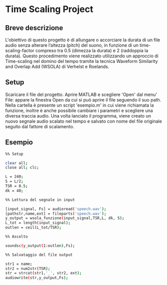 # Time Scaling Project

## Breve descrizione
L'obiettivo di questo progetto è di allungare o accorciare la durata di un file audio senza alterare l’altezza (pitch) del suono, in funzione di un time-scaling-factor compreso tra 0.5 (dimezza la durata) e 2 (raddoppia la durata). Questo procedimento viene realizzato utilizzando un approccio di Time-scaling nel domino del tempo tramite la tecnica Waveform Similarity and Overlap Add (WSOLA) di Verhelst e Roelands.

## Setup
Scaricare il file del progetto.
Aprire MATLAB e scegliere 'Open' dal menu' File: appare la finestra Open da cui si può aprire il file seguendo il suo path.
Nella cartella è presente un script 'esempio.m' in cui viene richiamata la funzione, inoltre è anche possibile cambiare i parametri e scegliere una diversa traccia audio. Una volta lanciato il programma, viene creato un nuovo segnale audio scalato nel tempo e salvato con nome del file originale seguito dal fattore di scalamento.

## Esempio

```sh
%% Setup

clear all; 
close all; clc;

L = 240; 
S = L/2;
TSR = 0.5;
dk = 40;

%% Lettura del segnale in input

[input_signal, Fs] = audioread('speech.wav');
[pathstr,name,ext] = fileparts('speech.wav'); 
y_output = wsola_funzione(input_signal,TSR,L, dk, S);
L_tot = length(input_signal);
outlen = ceil(L_tot/TSR);

%% Ascolto

soundsc(y_output(1:outlen),Fs);

%% Salvataggio del file output

str1 = name;
str2 = num2str(TSR);
str = strcat(str1,'_', str2, ext);
audiowrite(str,y_output,Fs);
```


